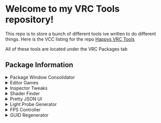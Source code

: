 # Welcome to my VRC Tools repository!
This repo is to store a bunch of different tools ive written to do different things. Here is the VCC listing for the repo [Happys VRC Tools](https://www.matthewherber.com/Happys-VRC-tools/)

All of these tools are located under the VRC Packages tab

## Package Information
<details>
<summary>Package Window Consolidator</summary>

This package adds a tab along the top of the Unity editor that allows you to consolidate any other packages you have in that project into a single organized dropdown
an example dropdown would end up looking like this (Some public packages shown here)
- VRC Packages
    - Consolidate Packages
    - [OpenFlight](https://github.com/Mattshark89/OpenFlight-VRC)
        - Prefabs
            - ...
    - [Easy Quest Switch](https://github.com/JordoVR/EasyQuestSwitch)
    - [VRWorld Toolkit](https://github.com/oneVR/VRWorldToolkit)
        - Post Processing
            - ...
        - Custom Editors
            - ...
        - ...

Clicking on Consolidate Packages will attempt to pull everything into this structure that either isnt there or isnt the vrchat sdk
**Any packages that receive a update will require a re-run of the Consolidate Packages button. If a package breaks while using this function, all you need to do is remove the package that broke from the project and add it back in through the VCC. If you encounter a package that doesnt work/breaks this, let me know so I can fix it right away**
</details>
<details>
<summary>Editor Games</summary>

This is a simple package that just adds some fun random in-editor games to the Unity editor. Nuf said
</details>
<details>
<summary>Inspector Tweaks</summary>

This package aims to improve the inspectors of different components in the Unity editor. Currently it only modifies the Transform component, but more will be added in the future.

### Features added by this package
- Transform Component
    - Added a readout to show both the local and world position/rotation/scale of the object seperately
    - Added a button to copy the local and world position/rotation/scale of the object to the clipboard
    - Experimental mirroring controls
        - Mirror on X Y Z for local and world space

</details>
<details>
<summary>Shader Finder</summary>

This tool will find all the shaders in the scene, and select the relevant gameobjects that have materials using those shaders. If you are using a shader that locks itself into a 'optimized' mode, then you will need to search for it under Hidden, IE for Poiyomi it will be under Hidden -> Locked. Works with particle systems as well
</details>
<details>
<summary>Pretty JSON UI</summary>

This is a small UI helper element that will display JSON in a dropdown like format, akin to this website [JSON Viewer](https://codebeautify.org/jsonviewer). Go into the VRC Packages dropdown and inside you will find two prefabs. the JSON Manager prefab just spits out the expandable format, while the JSON Scrollable puts the whole thing into a scrolling section that will have scrollbars so you can keep the content size consistent
</details>
<details>
<summary>Light Probe Generator</summary>

This is a editor utility that will automatically create a light probe group and add light probe points to all relevant static game objects, along with adding points for spot, point and area lights. This is a improved version of [alexismorin's Light Probe Populator](https://github.com/alexismorin/Light-Probe-Populator), which took a slightly more primitive approach. You will find the control window in the VRC Packages tab in unity.
</details>
<details>
<summary>FPS Controller</summary>

This is a editor utility that allows for setting the FPS of the Unity editor, along with also setting the fixed delta time. This is useful for testing physics based things in the editor, as the default fixed delta time is not consistent with the VRC Client, as the VRC Client sets the fixed delta time to the Hz of the headset you are using. You will find the control window in the VRC Packages tab in unity. Presets for common headsets are included, but you can also set a custom FPS and fixed delta time.
<details>
<summary>Presets</summary>

- Oculus Rift
    - Hz: 90
- Oculus Rift S
    - Hz: 80
- Oculus Quest
    - Hz: 72
- Oculus Quest Pro
    - Hz: 90
- Oculus Quest 2 72Hz
    - Hz: 72
- Oculus Quest 2 90Hz
    - Hz: 90
- Oculus Quest 2 120Hz
    - Hz: 120
- HTC Vive
    - Hz: 90
- HTC Vive Pro
    - Hz: 90
- HTC Vive Pro 2
    - Hz: 120
- HTC Vive Cosmos
    - Hz: 90
- Valve Index 120Hz
    - Hz: 120
- Valve Index 144Hz
    - Hz: 144
- Windows Mixed Reality 60Hz
    - Hz: 60
- Windows Mixed Reality 90Hz
    - Hz: 90
- Pimax 5K
    - Hz: 90
- Pimax 8K
    - Hz: 80
- Pico 4 72Hz
    - Hz: 72
- Pico 4 90Hz
    - Hz: 90
- Pico 4 Pro
    - Hz: 90
</details>
</details>
<details>
<summary>GUID Regenerator</summary>

This is a editor utility that will automatically regenerate the GUID's for an entire projects asset folder. This is useful if you have a avatar base edit that you want to import into an existing project without modifying the original base files. KEEP IN MIND THIS APPLYS TO THE ENTIRE PROJECT IT IS RUN IN!!!!!
</details>
